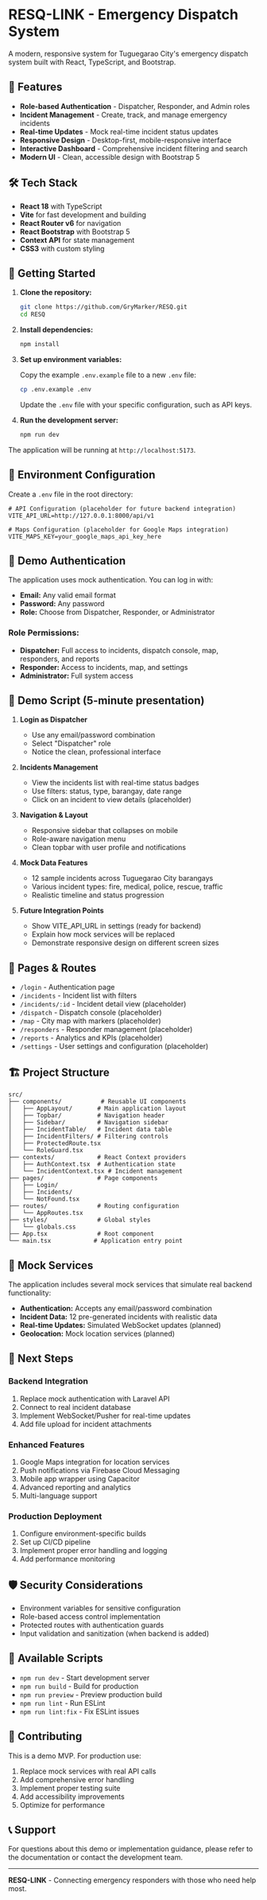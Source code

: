 # RESQ-LINK - Emergency Dispatch System

A modern, responsive system for Tuguegarao City's emergency dispatch system built with React, TypeScript, and Bootstrap.

## 🚀 Features

- **Role-based Authentication** - Dispatcher, Responder, and Admin roles
- **Incident Management** - Create, track, and manage emergency incidents
- **Real-time Updates** - Mock real-time incident status updates
- **Responsive Design** - Desktop-first, mobile-responsive interface
- **Interactive Dashboard** - Comprehensive incident filtering and search
- **Modern UI** - Clean, accessible design with Bootstrap 5

## 🛠️ Tech Stack

- **React 18** with TypeScript
- **Vite** for fast development and building
- **React Router v6** for navigation
- **React Bootstrap** with Bootstrap 5
- **Context API** for state management
- **CSS3** with custom styling

## 🚀 Getting Started

1.  **Clone the repository:**
    ```bash
    git clone https://github.com/GryMarker/RESQ.git
    cd RESQ
    ```

2.  **Install dependencies:**
    ```bash
    npm install
    ```

3.  **Set up environment variables:**

    Copy the example `.env.example` file to a new `.env` file:
    ```bash
    cp .env.example .env
    ```
    Update the `.env` file with your specific configuration, such as API keys.

4.  **Run the development server:**
    ```bash
    npm run dev
    ```

The application will be running at `http://localhost:5173`.

## 🔧 Environment Configuration

Create a `.env` file in the root directory:

```env
# API Configuration (placeholder for future backend integration)
VITE_API_URL=http://127.0.0.1:8000/api/v1

# Maps Configuration (placeholder for Google Maps integration)
VITE_MAPS_KEY=your_google_maps_api_key_here
```

## 👤 Demo Authentication

The application uses mock authentication. You can log in with:

- **Email:** Any valid email format
- **Password:** Any password
- **Role:** Choose from Dispatcher, Responder, or Administrator

### Role Permissions:
- **Dispatcher:** Full access to incidents, dispatch console, map, responders, and reports
- **Responder:** Access to incidents, map, and settings
- **Administrator:** Full system access

## 🎯 Demo Script (5-minute presentation)

1. **Login as Dispatcher**
   - Use any email/password combination
   - Select "Dispatcher" role
   - Notice the clean, professional interface

2. **Incidents Management**
   - View the incidents list with real-time status badges
   - Use filters: status, type, barangay, date range
   - Click on an incident to view details (placeholder)

3. **Navigation & Layout**
   - Responsive sidebar that collapses on mobile
   - Role-aware navigation menu
   - Clean topbar with user profile and notifications

4. **Mock Data Features**
   - 12 sample incidents across Tuguegarao City barangays
   - Various incident types: fire, medical, police, rescue, traffic
   - Realistic timeline and status progression

5. **Future Integration Points**
   - Show VITE_API_URL in settings (ready for backend)
   - Explain how mock services will be replaced
   - Demonstrate responsive design on different screen sizes

## 📱 Pages & Routes

- `/login` - Authentication page
- `/incidents` - Incident list with filters
- `/incidents/:id` - Incident detail view (placeholder)
- `/dispatch` - Dispatch console (placeholder)
- `/map` - City map with markers (placeholder)
- `/responders` - Responder management (placeholder)
- `/reports` - Analytics and KPIs (placeholder)
- `/settings` - User settings and configuration (placeholder)

## 🏗️ Project Structure

```
src/
├── components/           # Reusable UI components
│   ├── AppLayout/       # Main application layout
│   ├── Topbar/          # Navigation header
│   ├── Sidebar/         # Navigation sidebar
│   ├── IncidentTable/   # Incident data table
│   ├── IncidentFilters/ # Filtering controls
│   ├── ProtectedRoute.tsx
│   └── RoleGuard.tsx
├── contexts/            # React Context providers
│   ├── AuthContext.tsx  # Authentication state
│   └── IncidentContext.tsx # Incident management
├── pages/               # Page components
│   ├── Login/
│   ├── Incidents/
│   └── NotFound.tsx
├── routes/              # Routing configuration
│   └── AppRoutes.tsx
├── styles/              # Global styles
│   └── globals.css
├── App.tsx              # Root component
└── main.tsx            # Application entry point
```

## 🔄 Mock Services

The application includes several mock services that simulate real backend functionality:

- **Authentication:** Accepts any email/password combination
- **Incident Data:** 12 pre-generated incidents with realistic data
- **Real-time Updates:** Simulated WebSocket updates (planned)
- **Geolocation:** Mock location services (planned)

## 🚀 Next Steps

### Backend Integration
1. Replace mock authentication with Laravel API
2. Connect to real incident database
3. Implement WebSocket/Pusher for real-time updates
4. Add file upload for incident attachments

### Enhanced Features
1. Google Maps integration for location services
2. Push notifications via Firebase Cloud Messaging
3. Mobile app wrapper using Capacitor
4. Advanced reporting and analytics
5. Multi-language support

### Production Deployment
1. Configure environment-specific builds
2. Set up CI/CD pipeline
3. Implement proper error handling and logging
4. Add performance monitoring

## 🛡️ Security Considerations

- Environment variables for sensitive configuration
- Role-based access control implementation
- Protected routes with authentication guards
- Input validation and sanitization (when backend is added)

## 📄 Available Scripts

- `npm run dev` - Start development server
- `npm run build` - Build for production
- `npm run preview` - Preview production build
- `npm run lint` - Run ESLint
- `npm run lint:fix` - Fix ESLint issues

## 🤝 Contributing

This is a demo MVP. For production use:

1. Replace mock services with real API calls
2. Add comprehensive error handling
3. Implement proper testing suite
4. Add accessibility improvements
5. Optimize for performance

## 📞 Support

For questions about this demo or implementation guidance, please refer to the documentation or contact the development team.

---

**RESQ-LINK** - Connecting emergency responders with those who need help most.
